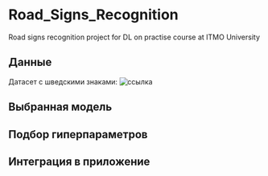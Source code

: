 # Road_Signs_Recognition
Road signs recognition project for DL on practise course at ITMO University

## Данные

Датасет с шведскими знаками:
![ссылка](https://www.cvl.isy.liu.se/research/datasets/traffic-signs-dataset/)

## Выбранная модель


## Подбор гиперпараметров


## Интеграция в приложение


